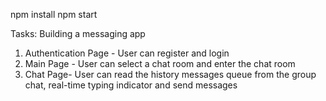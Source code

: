 npm install
npm start

Tasks:
Building a messaging app

1. Authentication Page - User can register and login
2. Main Page - User can select a chat room and enter the chat room
3. Chat Page- User can read the history messages queue from the group chat, real-time typing indicator and send messages
